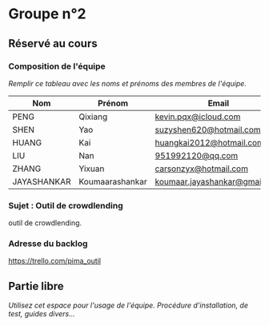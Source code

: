 # Groupe n°2

## Réservé au cours

### Composition de l'équipe

*Remplir ce tableau avec les noms et prénoms des membres de l'équipe.*


| Nom                     | Prénom                    | Email                   |
| -------------           |-------------              |-------------            |
| PENG                    | Qixiang                   | kevin.pqx@icloud.com                 |
| SHEN                    | Yao                       | suzyshen620@hotmail.com                |
| HUANG                   | Kai                       | huangkai2012@hotmail.com                 |
| LIU                     | Nan                       | 951992120@qq.com                 |
| ZHANG                   | Yixuan                    | carsonzyx@hotmail.com                |
| JAYASHANKAR             | Koumaarashankar           | koumaar.jayashankar@gmail.com                 |

### Sujet : Outil de crowdlending

outil de crowdlending.

### Adresse du backlog

https://trello.com/pima_outil

## Partie libre

*Utilisez cet espace pour l'usage de l'équipe. Procédure d'installation, de test, guides divers...*